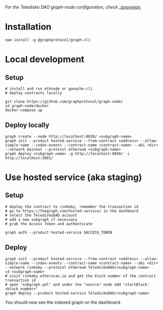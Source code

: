 *For the Teledisko DAO graph-node configuration, check [./provision](./provision/).*

# Installation
```
npm install -g @graphprotocol/graph-cli
```

# Local development

## Setup
```
# install and run ethnode or ganache-cli
# deploy contracts locally

git clone https://github.com/graphprotocol/graph-node/
cd graph-node/docker
docker-compose up
```

## Deploy locally
```
graph create --node http://localhost:8020/ <subgraph-name>
graph init --product hosted-service --from-contract <address> --allow-simple-name --index-events --contract-name <contract-name> --abi <dir> --network mainnet --protocol ethereum <subgraph-name>
graph deploy <subgraph-name> -g http://localhost:8020/ -i http://localhost:5001/
```

# Use hosted service (aka staging)

## Setup
```
# deploy the contract to rinkeby, remember the transaction id
# go to https://thegraph.com/hosted-service/ in the dashboard
# select the TelediskoDAO account
# add a new subgraph if necessary
# grab the Access Token and authenticate
 
graph auth --product hosted-service $ACCESS_TOKEN
```

## Deploy
```
graph init --product hosted-service --from-contract <address> --allow-simple-name --index-events --contract-name <contract-name> --abi <dir> --network rinkeby --protocol ethereum TelediskoDAO/<subgraph-name>
cd <subgraph-name>
# visit rinkeby.etherscan.io and get the block number of the contract transaction id
# open "subgraph.yml" and under the "source" node add "startBlock: <block number>"
graph deploy --product hosted-service TelediskoDAO/<subgraph-name>
```

You should now see the indexed graph on the dashboard.
